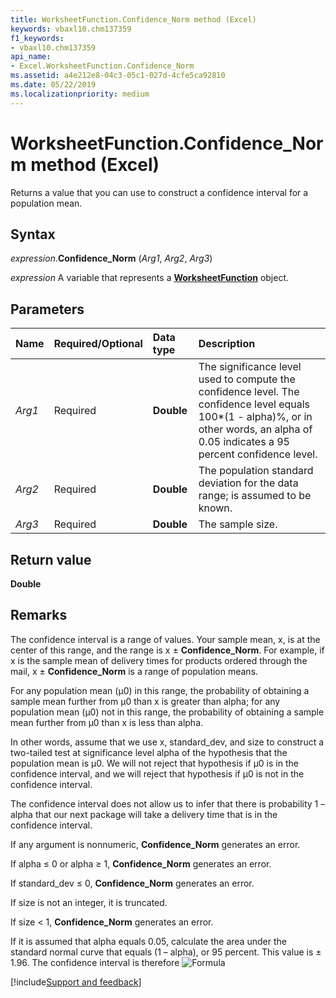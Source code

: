```yaml
---
title: WorksheetFunction.Confidence_Norm method (Excel)
keywords: vbaxl10.chm137359
f1_keywords:
- vbaxl10.chm137359
api_name:
- Excel.WorksheetFunction.Confidence_Norm
ms.assetid: a4e212e8-04c3-05c1-027d-4cfe5ca92810
ms.date: 05/22/2019
ms.localizationpriority: medium
---
```



# WorksheetFunction.Confidence_Norm method (Excel)

Returns a value that you can use to construct a confidence interval for a population mean.


## Syntax

_expression_.**Confidence_Norm** (_Arg1_, _Arg2_, _Arg3_)

_expression_ A variable that represents a **[WorksheetFunction](Excel.WorksheetFunction.md)** object.


## Parameters

|Name|Required/Optional|Data type|Description|
|:-----|:-----|:-----|:-----|
| _Arg1_|Required| **Double**|The significance level used to compute the confidence level. The confidence level equals 100*(1 - alpha)%, or in other words, an alpha of 0.05 indicates a 95 percent confidence level.|
| _Arg2_|Required| **Double**|The population standard deviation for the data range; is assumed to be known.|
| _Arg3_|Required| **Double**|The sample size.|

## Return value

**Double**


## Remarks

The confidence interval is a range of values. Your sample mean, x, is at the center of this range, and the range is x ± **Confidence_Norm**. For example, if x is the sample mean of delivery times for products ordered through the mail, x ± **Confidence_Norm** is a range of population means. 

For any population mean (μ0) in this range, the probability of obtaining a sample mean further from μ0 than x is greater than alpha; for any population mean (μ0) not in this range, the probability of obtaining a sample mean further from μ0 than x is less than alpha. 

In other words, assume that we use x, standard_dev, and size to construct a two-tailed test at significance level alpha of the hypothesis that the population mean is μ0. We will not reject that hypothesis if μ0 is in the confidence interval, and we will reject that hypothesis if μ0 is not in the confidence interval. 

The confidence interval does not allow us to infer that there is probability 1 – alpha that our next package will take a delivery time that is in the confidence interval.

If any argument is nonnumeric, **Confidence_Norm** generates an error.
    
If alpha ≤ 0 or alpha ≥ 1, **Confidence_Norm** generates an error.
    
If standard_dev ≤ 0, **Confidence_Norm** generates an error.
    
If size is not an integer, it is truncated.
    
If size < 1, **Confidence_Norm** generates an error.
    
If it is assumed that alpha equals 0.05, calculate the area under the standard normal curve that equals (1 – alpha), or 95 percent. This value is ± 1.96. The confidence interval is therefore ![Formula](../images/awfcnfd1_ZA06051124.gif)




[!include[Support and feedback](~/includes/feedback-boilerplate.md)]